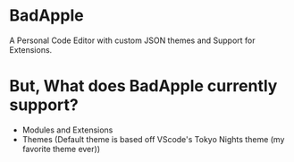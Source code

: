 # BadApple
A Personal Code Editor with custom JSON themes and Support for Extensions.

# But, What does BadApple currently support?
* Modules and Extensions
* Themes (Default theme is based off VScode's Tokyo Nights theme (my favorite theme ever))